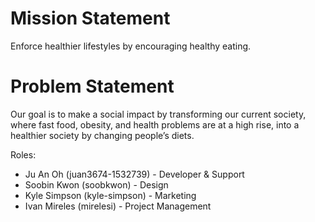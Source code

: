 # Mission Statement

Enforce healthier lifestyles by encouraging healthy eating.

# Problem Statement

Our goal is to make a social impact by transforming our current society, where fast food, obesity, and health problems are at a high rise, into a healthier society by changing people’s diets.



Roles:
* Ju An Oh (juan3674-1532739) - Developer & Support
* Soobin Kwon (soobkwon) - Design
* Kyle Simpson (kyle-simpson) - Marketing
* Ivan Mireles (mirelesi) - Project Management
